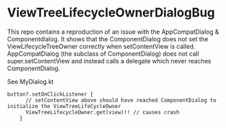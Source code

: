 # ViewTreeLifecycleOwnerDialogBug

This repo contains a reproduction of an issue with the AppCompatDialog & Componentdialog. It shows that the ComponentDialog does not set the ViewLifecycleTreeOwner correctly when setContentView is called. AppCompatDialog (the subclass of ComponentDialog) does not call super.setContentView and instead calls a delegate which never reaches ComponentDialog.

See MyDialog.kt

```
button?.setOnClickListener {
      // setContentView above should have reached ComponentDialog to initialize the ViewTreeLifeCycleOwner
      ViewTreeLifecycleOwner.get(view)!! // causes crash
    }
```
